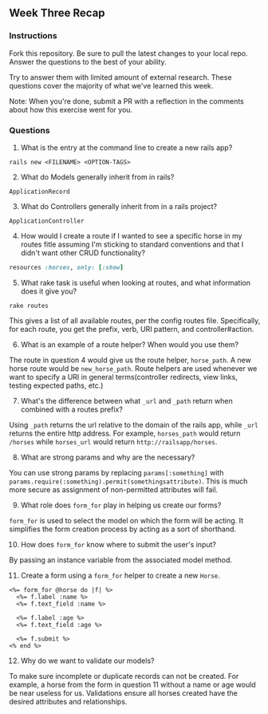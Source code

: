 ## Week Three Recap

### Instructions
Fork this repository. Be sure to pull the latest changes to your local repo. Answer the questions to the best of your ability.

Try to answer them with limited amount of external research. These questions cover the majority of what we've learned this week.

Note: When you're done, submit a PR with a reflection in the comments about how this exercise went for you.

### Questions

1. What is the entry at the command line to create a new rails app?

  `rails new <FILENAME> <OPTION-TAGS>`

2. What do Models generally inherit from in rails?

  `ApplicationRecord`

3. What do Controllers generally inherit from in a rails project?

  `ApplicationController`

4. How would I create a route if I wanted to see a specific horse in my routes fitle assuming I'm sticking to standard conventions and that I didn't want other CRUD functionality?

  ```ruby
  resources :horses, only: [:show]
  ```

5. What rake task is useful when looking at routes, and what information does it give you?

  `rake routes`

  This gives a list of all available routes, per the config routes file. Specifically, for each route, you get the prefix, verb, URI pattern, and controller#action.

6. What is an example of a route helper? When would you use them?

  The route in question 4 would give us the route helper, `horse_path`. A new horse route would be `new_horse_path`. Route helpers are used whenever we want to specify a URI in general terms(controller redirects, view links, testing expected paths, etc.)

7. What's the difference between what `_url` and `_path` return when combined with a routes prefix?

  Using `_path` returns the url relative to the domain of the rails app, while `_url` returns the entire http address. For example, `horses_path` would return `/horses` while `horses_url` would return `http://railsapp/horses`.

8. What are strong params and why are the necessary?

  You can use strong params by replacing `params[:something]` with `params.require(:something).permit(somethingsattribute)`. This is much more secure as assignment of non-permitted attributes will fail.

9. What role does `form_for` play in helping us create our forms?

  `form_for` is used to select the model on which the form will be acting. It simplifies the form creation process by acting as a sort of shorthand.

10. How does `form_for` know where to submit the user's input?

  By passing an instance variable from the associated model method.

11. Create a form using a `form_for` helper to create a new `Horse`.

  ```
  <%= form_for @horse do |f| %>
    <%= f.label :name %>
    <%= f.text_field :name %>

    <%= f.label :age %>
    <%= f.text_field :age %>

    <%= f.submit %>
  <% end %>
  ```

12. Why do we want to validate our models?

  To make sure incomplete or duplicate records can not be created. For example, a horse from the form in question 11 without a name or age would be near useless for us. Validations ensure all horses created have the desired attributes and relationships.
